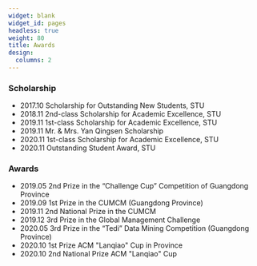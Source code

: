 ```yaml
---
widget: blank
widget_id: pages
headless: true
weight: 80
title: Awards
design:
  columns: 2
---
```

### Scholarship

* 2017.10 Scholarship for Outstanding New Students, STU
* 2018.11 2nd-class Scholarship for Academic Excellence, STU
* 2019.11 1st-class Scholarship for Academic Excellence, STU
* 2019.11 Mr. & Mrs. Yan Qingsen Scholarship
* 2020.11 1st-class Scholarship for Academic Excellence, STU
* 2020.11 Outstanding Student Award, STU

### Awards

* 2019.05 2nd Prize in the “Challenge Cup” Competition of Guangdong Province
* 2019.09 1st Prize in the CUMCM (Guangdong Province)
* 2019.11 2nd National Prize in the CUMCM
* 2019.12 3rd Prize in the Global Management Challenge
* 2020.05 3rd Prize in the “Tedi” Data Mining Competition (Guangdong Province)
* 2020.10 1st Prize ACM "Lanqiao" Cup in Province
* 2020.10 2nd National Prize ACM "Lanqiao" Cup